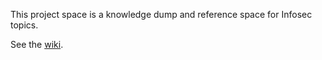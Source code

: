 This project space is a knowledge dump and reference space for Infosec topics.

See the [wiki](https://github.com/3m3x/3m3x/wiki).
